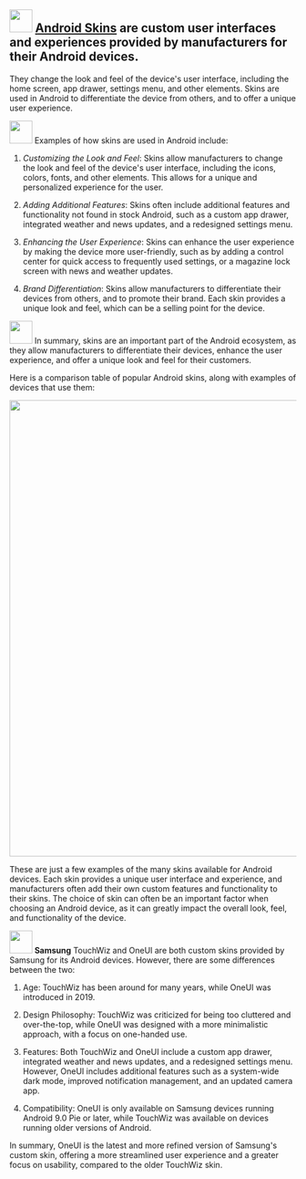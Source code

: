 ## <img src="https://user-images.githubusercontent.com/70295997/216798842-ec6c33fa-11e8-4124-bf76-69e230576506.png" width=40> [Android Skins](https://www.igyaan.in/178079/android-skins-different-companies/) are custom user interfaces and experiences provided by manufacturers for their Android devices. 

They change the look and feel of the device's user interface, including the home screen, app drawer, settings menu, and other elements. Skins are used in Android to differentiate the device from others, and to offer a unique user experience.

<img src="https://user-images.githubusercontent.com/70295997/216798884-bc51025b-856d-45ff-a66d-6736a516ee4e.png" width=40> Examples of how skins are used in Android include:

1. _Customizing the Look and Feel_: Skins allow manufacturers to change the look and feel of the device's user interface, including the icons, colors, fonts, and other elements. This allows for a unique and personalized experience for the user.

2. _Adding Additional Features_: Skins often include additional features and functionality not found in stock Android, such as a custom app drawer, integrated weather and news updates, and a redesigned settings menu.

3. _Enhancing the User Experience_: Skins can enhance the user experience by making the device more user-friendly, such as by adding a control center for quick access to frequently used settings, or a magazine lock screen with news and weather updates.

4. _Brand Differentiation_: Skins allow manufacturers to differentiate their devices from others, and to promote their brand. Each skin provides a unique look and feel, which can be a selling point for the device.

<img src="https://user-images.githubusercontent.com/70295997/216798947-0e27bc96-dfee-40fd-b3e2-6ab2bb5544fb.png" width=40> In summary, skins are an important part of the Android ecosystem, as they allow manufacturers to differentiate their devices, enhance the user experience, and offer a unique look and feel for their customers.

Here is a comparison table of popular Android skins, along with examples of devices that use them:

<img width="800" src="https://user-images.githubusercontent.com/70295997/216798724-0960bbf9-bdcc-4306-a428-8d3106085e7d.png">

These are just a few examples of the many skins available for Android devices. Each skin provides a unique user interface and experience, and manufacturers often add their own custom features and functionality to their skins. The choice of skin can often be an important factor when choosing an Android device, as it can greatly impact the overall look, feel, and functionality of the device.


<img src="https://user-images.githubusercontent.com/70295997/216798992-3da80dbc-3b04-4169-a81a-a0e68a2aa9b1.png" width=40> __Samsung__ TouchWiz and OneUI are both custom skins provided by Samsung for its Android devices. However, there are some differences between the two:

1. Age: TouchWiz has been around for many years, while OneUI was introduced in 2019.

2. Design Philosophy: TouchWiz was criticized for being too cluttered and over-the-top, while OneUI was designed with a more minimalistic approach, with a focus on one-handed use.

3. Features: Both TouchWiz and OneUI include a custom app drawer, integrated weather and news updates, and a redesigned settings menu. However, OneUI includes additional features such as a system-wide dark mode, improved notification management, and an updated camera app.

4. Compatibility: OneUI is only available on Samsung devices running Android 9.0 Pie or later, while TouchWiz was available on devices running older versions of Android.

In summary, OneUI is the latest and more refined version of Samsung's custom skin, offering a more streamlined user experience and a greater focus on usability, compared to the older TouchWiz skin.



